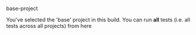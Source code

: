 base-project

You've selected the 'base' project in this build. You can run **all** tests
(i.e. all tests across all projects) from here 
